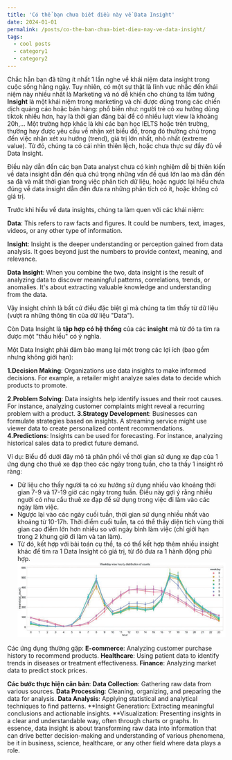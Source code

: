 ```yaml
---
title: 'Có thể bạn chưa biết điều này về Data Insight'
date: 2024-01-01
permalink: /posts/co-the-ban-chua-biet-dieu-nay-ve-data-insight/
tags:
  - cool posts
  - category1
  - category2
---
```

Chắc hẳn bạn đã từng ít nhất 1 lần nghe về khái niệm data insight trong cuộc sống hằng ngày. Tuy nhiên, có một sự thật là lĩnh vực nhắc đến khái niệm này nhiều nhất là Marketing và nó dễ khiến cho chúng ta lầm tưởng **Insight** là một khái niệm trong marketing và chỉ được dùng trong các chiến dịch quảng cáo hoặc bán hàng: phổ biến như: người trẻ có xu hướng dùng tiktok nhiều hơn, hay là thời gian đăng bài để có nhiều lượt view là khoảng 20h,... Một trường hợp khác là khi các bạn học IELTS hoặc trên trường, thường hay được yêu cầu về nhận xét biểu đồ, trong đó thường chú trọng đến việc nhận xét xu hướng (trend), giá trị lớn nhất, nhỏ nhất (extreme value). Từ đó, chúng ta có cái nhìn thiên lệch, hoặc chưa thực sự đầy đủ về Data Insight.

Điều này dẫn đến các bạn Data analyst chưa có kinh nghiệm dễ bị thiên kiến về data insight dẫn đến quá chú trọng những vấn đề quá lớn lao mà dẫn đến sa đà và mất thời gian trong việc phân tích dữ liệu, hoặc ngược lại hiểu chưa đúng về data insight dẫn đến đưa ra những phân tích có ít, hoặc không có giá trị.

Trước khi hiểu về data insights, chúng ta làm quen với các khái niệm:

**Data**:
This refers to raw facts and figures. It could be numbers, text, images, videos, or any other type of information.


**Insight**:
Insight is the deeper understanding or perception gained from data analysis. It goes beyond just the numbers to provide context, meaning, and relevance.

**Data Insight**:
When you combine the two, data insight is the result of analyzing data to discover meaningful patterns, correlations, trends, or anomalies. It's about extracting valuable knowledge and understanding from the data.

Vậy insight chính là bất cứ điều đặc biệt gì mà chúng ta tìm thấy từ dữ liệu (vượt ra những thông tin của dữ liệu "Data"). 

Còn Data Insight là **tập hợp có hệ thống** của các **insight** mà từ đó ta tìm ra được một "thấu hiểu" có ý nghĩa.

Một Data Insight phải đảm bảo mang lại một trong các lợi ích (bao gồm nhưng không giới hạn):

**1.Decision Making**: Organizations use data insights to make informed decisions. For example, a retailer might analyze sales data to decide which products to promote.

**2.Problem Solving**: Data insights help identify issues and their root causes. For instance, analyzing customer complaints might reveal a recurring problem with a product.
**3.Strategy Development**: Businesses can formulate strategies based on insights. A streaming service might use viewer data to create personalized content recommendations.
**4.Predictions**: Insights can be used for forecasting. For instance, analyzing historical sales data to predict future demand.

Ví dụ:
Biểu đồ dưới đây mô tả phân phối về thời gian sử dụng xe đạp của 1 ứng dụng cho thuê xe đạp theo các ngày trong tuần, cho ta thấy 1 insight rõ ràng:
- Dữ liệu cho thấy người ta có xu hướng sử dụng nhiều vào khoảng thời gian 7-9 và 17-19 giờ các ngày trong tuần. Điều này gợi ý rằng nhiều người có nhu cầu thuê xe đạp để sử dụng trong việc đi làm vào các ngày làm việc.
- Ngược lại vào các ngày cuối tuần, thời gian sử dụng nhiều nhất vào khoảng từ 10-17h. Thời điểm cuối tuần, ta có thể thấy diện tích vùng thời gian cao điểm lớn hơn nhiều so với ngày bình làm việc (chỉ giới hạn trong 2 khung giờ đi làm và tan làm).
- Từ đó, kết hợp với bài toán cụ thể, ta có thể kết hợp thêm nhiều insight khác để tìm ra 1 Data Insight có giá trị, từ đó đưa ra 1 hành động phù hợp.
![data analyst road map](/images/distribution.png)

Các ứng dụng thường gặp:
**E-commerce**: Analyzing customer purchase history to recommend products.
**Healthcare**: Using patient data to identify trends in diseases or treatment effectiveness.
**Finance**: Analyzing market data to predict stock prices.

**Các bước thực hiện căn bản**:
**Data Collection**: Gathering raw data from various sources.
**Data Processing**: Cleaning, organizing, and preparing the data for analysis.
**Data Analysis**: Applying statistical and analytical techniques to find patterns.
**Insight Generation: Extracting meaningful conclusions and actionable insights.
**Visualization: Presenting insights in a clear and understandable way, often through charts or graphs.
In essence, data insight is about transforming raw data into information that can drive better decision-making and understanding of various phenomena, be it in business, science, healthcare, or any other field where data plays a role.

